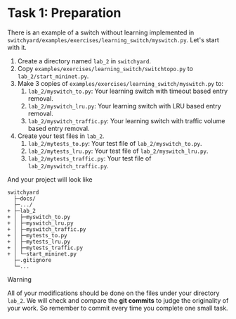 # Task 1: Preparation

There is an example of a switch without learning implemented in `switchyard/examples/exercises/learning_switch/myswitch.py`. Let's start with it.

1. Create a directory named `lab_2` in `switchyard`.
2. Copy `examples/exercises/learning_switch/switchtopo.py` to `lab_2/start_mininet.py`.
3. Make 3 copies of `examples/exercises/learning_switch/myswitch.py` to:
   1. `lab_2/myswitch_to.py`: Your learning switch with timeout based entry removal.
   2. `lab_2/myswitch_lru.py`: Your learning switch with LRU based entry removal.
   3. `lab_2/myswitch_traffic.py`: Your learning switch with traffic volume based entry removal.
4. Create your test files in `lab_2`.
   1. `lab_2/mytests_to.py`: Your test file of `lab_2/myswitch_to.py`.
   2. `lab_2/mytests_lru.py`: Your test file of `lab_2/myswitch_lru.py`.
   3. `lab_2/mytests_traffic.py`: Your test file of `lab_2/myswitch_traffic.py`.

And your project will look like

```
switchyard
  ├─docs/
  ├─.../
+ ├─lab_2
+ │ ├─myswitch_to.py
+ │ ├─myswitch_lru.py
+ │ ├─myswitch_traffic.py
+ │ ├─mytests_to.py
+ │ ├─mytests_lru.py
+ │ ├─mytests_traffic.py
+ │ └─start_mininet.py
  ├─.gitignore
  └─...
```

> [!WARNING]
> All of your modifications should be done on the files under your directory `lab_2`. We will check and compare the **git commits** to judge the originality of your work. So remember to commit every time you complete one small task.
